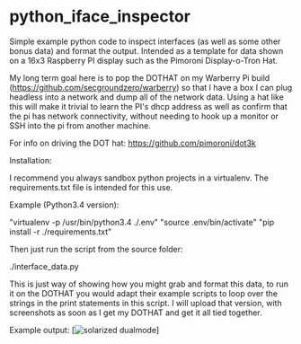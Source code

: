 # python_iface_inspector
Simple example python code to inspect interfaces (as well as some other bonus data) and format the output. Intended as a template for data shown on a 16x3 Raspberry PI display such as the Pimoroni Display-o-Tron Hat.

My long term goal here is to pop the DOTHAT on my Warberry Pi build (https://github.com/secgroundzero/warberry) so that I have a box I can plug headless into a network and dump all of the network data.  Using a hat like this will make it trivial to learn the PI's dhcp address as well as confirm that the pi has network connectivity, without needing to hook up a monitor or SSH into the pi from another machine.  

For info on driving the DOT hat:
https://github.com/pimoroni/dot3k

Installation:

I recommend you always sandbox python projects in a virtualenv.  The requirements.txt file is intended for this use.

Example (Python3.4 version):

"virtualenv -p /usr/bin/python3.4 ./.env"
"source .env/bin/activate"
"pip install -r ./requirements.txt"

Then just run the script from the source folder:

./interface_data.py

This is just way of showing how you might grab and format this data, to run it on the DOTHAT you would adapt their example scripts to loop over the strings in the print statements in this script.  I will upload that version, with screenshots as soon as I get my DOTHAT and get it all tied together.

Example output:
[![solarized dualmode](https://github.com/randomInteger/python_iface_inspector/blob/master/Screen%20Shot%202016-08-27%20at%205.13.02%20PM.png)]
